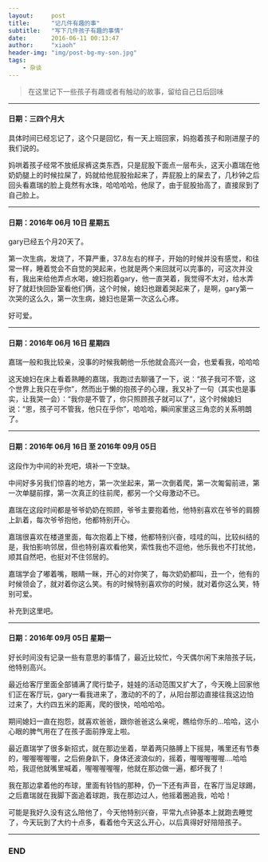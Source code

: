 ```yaml
---
layout:     post
title:      "记几件有趣的事"
subtitle:   "写下几件孩子有趣的事情"
date:       2016-06-11 00:13:47
author:     "xiaoh"
header-img: "img/post-bg-my-son.jpg"
tags:
    - 杂谈
---
```


> 在这里记下一些孩子有趣或者有触动的故事，留给自己日后回味

---

#### 日期：三四个月大

具体时间已经忘记了，这个只是回忆，有一天上班回家，妈抱着孩子和刚进屋子的我们说的。

妈哄着孩子经常不放纸尿裤这类东西，只是屁股下面点一层布头，这天小嘉瑞在他奶奶腿上的时候拉屎了，妈就给他屁股抬起来了，弄屁股上的屎去了，几秒钟之后回头看嘉瑞的脸上竟然有水珠，哈哈哈哈，他尿了，由于屁股抬高了，直接尿到了自己脸上。

---

#### 日期：2016年 06月 10日 星期五

gary已经五个月20天了。

第一次生病，发烧了，不算严重，37.8左右的样子，开始的时候并没有感觉，和往常一样，睡着觉会不自觉的哭起来，也就是两个来回就可以完事的，可这次并没有，我出来给他弄点水喝，媳妇抱着gary，他一直哭着，我觉得不太对，给水弄好了就赶快回卧室看他们俩，这个时候，媳妇也跟着哭起来了，是啊，gary第一次哭的这么久，第一次生病，媳妇也是第一次这么心疼。

好可爱。

---

#### 日期：2016年 06月 16日 星期四

嘉瑞一般和我比较亲，没事的时候我朝他一乐他就会高兴一会，也爱看我，哈哈哈

这天媳妇在床上看着熟睡的嘉瑞，我跑过去聊骚了一下，说：“孩子我可不管，这个世界上我只在乎你”，然而出于懒的抱孩子的心理，我又补了一句（其实也是事实，让我哭一会）：“我你是不管了，你只照顾孩子就可以了”，这个时候媳妇说：“恩，孩子可不管我，他只在乎你”，哈哈哈，瞬间家里这三角恋的关系明朗了。

---

#### 日期：2016年 06月 16日 至 2016年 09月 05日

这段作为中间的补充吧，填补一下空缺。

中间好多另我们惊喜的地方，第一次坐起来，第一次倒着爬，第一次匍匐前进，第一次单腿前撑，第一次真正的往前爬，都另一个父母激动不已。

嘉瑞在这段时间都是爷爷奶奶在照顾，爷爷主要抱着他，他特别喜欢在爷爷的肩膀上趴着，每次爷爷抱他，他都特别开心。

嘉瑞很喜欢在楼道里面，每次抱着上下楼，他都特别兴奋，哇哇的叫，比较纠结的是，我怕影响邻居，但也特别喜欢看他笑，索性我也不逗他，他乐我也不打扰他，顺其自然吧，也挺对不住邻居的。

嘉瑞学会了嘟着嘴，眼睛一眯，开心的对你笑了，每次奶奶都叫，丑一个，他有的时候领会了，就对着你这么笑。有的时候特别喜欢你的时候，就对着你这么笑，特别可爱。

补充到这里吧。

---

#### 日期：2016年 09月 05日 星期一

好长时间没有记录一些有意思的事情了，最近比较忙，今天偶尔闲下来陪孩子玩，他特别高兴。

最近给客厅里面全部铺满了爬行垫子，娃娃的活动范围又扩大了，今天晚上回家他们正在客厅玩，gary一看我进来了，激动的不的了，从阳台那边直接往我这边怕过来了，大约四五米的距离，爬的很快，哈哈哈哈。

期间媳妇一直在抱怨，就喜欢爸爸，跟你爸爸这么亲呢，瞧给你乐的...哈哈，这小心眼的脾气用在了在孩子面前挣宠上啦。

最近嘉瑞学了很多新招式，就在那边坐着，举着两只胳膊上下摇晃，嘴里还有节奏的，喔喔喔喔喔，之后俯身趴下，身体还波浪似的，摇着，喔喔喔喔喔....哈哈哈，我逗他就嘴里喊着，喔喔喔喔喔，他就在那边做一遍，都坏我了！

我在那边拿着他的布球，里面有铃铛的那种，仍一下还有声音，在客厅当足球踢，之后嘉瑞就在我脚下面追着球跑，我在那边过人，他摇着圈追我，哈哈！

可能是我好久没有这么陪他了，今天他特别兴奋，平常九点钟基本上就跑去睡觉了，今天玩到了大约十点多，看着他今天这么开心，以后真得好好陪陪孩子。

---

### END


